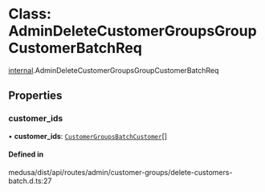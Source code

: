 # Class: AdminDeleteCustomerGroupsGroupCustomerBatchReq

[internal](../modules/internal-4.md).AdminDeleteCustomerGroupsGroupCustomerBatchReq

## Properties

### customer\_ids

• **customer\_ids**: [`CustomerGroupsBatchCustomer`](internal-4.CustomerGroupsBatchCustomer.md)[]

#### Defined in

medusa/dist/api/routes/admin/customer-groups/delete-customers-batch.d.ts:27
